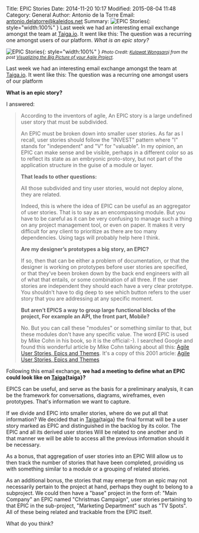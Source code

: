 Title: EPIC Stories
Date: 2014-11-20 10:17
Modified: 2015-08-04 11:48
Category: General
Author: Antonio de la Torre
Email: antonio.delatorre@kaleidos.net
Summary: ![EPIC Stories]({filename}/images/2014-11-20_epic-stories/epic_stories.png){: style="width:100%" } Last week we had an interesting email exchange amongst the team at [Taiga.io](https://taiga.io "Taiga.io"). It went like this: The question was a recurring one amongst users of our platform. *What is an epic story?*

![EPIC Stories]({filename}/images/2014-11-20_epic-stories/epic_stories.png){: style="width:100%" }
<small> _Photo Credit: [Kulawat Wongsaroj][photo-author] from the post [Visualizing the Big Picture of your Agile
Project][photo-post]._</small>

Last week we had an interesting email exchange amongst the team at [Taiga.io][taiga]. It went like this: The
question was a recurring one amongst users of our platform

**What is an epic story?**

I answered:

> According to the inventors of agile, An EPIC story is a large undefined user story that must be subdivided.
>
> An EPIC must be broken down into smaller user stories. As far as I recall, user stories should follow the
> "INVEST" pattern where "I" stands for "independent" and "V" for "valuable". In my opinion, an EPIC can make
> sense and be visible, perhaps in a different color so as to reflect its state as an embryonic proto-story,
> but not part of the application structure in the guise of a module or layer.
>
> **That leads to other questions:**
>
> All those subdivided and tiny user stories, would not deploy alone, they are related.
>
> Indeed, this is where the idea of EPIC can be useful as an aggregator of user stories. That is to say as
> an encompassing module. But you have to be careful as it can be very confusing to manage such a thing on
> any project management tool, or even on paper. It makes it very difficult for any client to prioritize as
> there are too many dependencies. Using tags will probably help here I think.
>
> **Are my designer’s prototypes a big story, an EPIC?**
>
> If so, then that can be either a problem of documentation, or that the designer is working on prototypes
> before user stories are specified, or that they’ve been broken down by the back end engineers with all of
> what that entails, or some combination of all three. If the user stories are independent they should each
> have a very clear prototype. You shouldn't have to dig deep to see which button refers to the user story
> that you are addressing at any specific moment.
>
> **But aren’t EPICS a way to group large functional blocks of the project, For example an API, the front part,
> Mobile?**
>
> No. But you can call these "modules" or something similar to that, but these modules don't have any specific
> value. The word EPIC is used by Mike Cohn in his book, so it is the official:-). I searched Google and found
> this wonderful article by Mike Cohn talking about all this:
> [Agile User Stories, Epics and Themes](https://www.scrumalliance.org/community/spotlight/mike-cohn/march-2014/agile-user-stories-epics-and-themes "Agile User Stories, Epics and Themes"). It's a copy of this 2001 article:
> [Agile User Stories, Epics and Themes](http://www.mountaingoatsoftware.com/blog/stories-epics-and-themes "User Stories, Epics and Themes")

Following this email exchange, **we had a meeting to define what an EPIC could look like on [Taiga]{taiga}?**

EPICS can be useful, and serve as the basis for a preliminary analysis, it can be the framework for conversations,
diagrams, wireframes, even prototypes. That's information we want to capture.

If we divide and EPIC into smaller stories, where do we put all that information? We decided that in
[Taiga]{taiga} the final format will be a user story marked as EPIC and distinguished in the backlog by its
color. The EPIC and all its derived user stories Will be related to one another and in that manner we will be
able to access all the previous information should it be necessary.

As a bonus, that aggregation of user stories into an EPIC Will allow us to then track the number of stories that
have been completed, providing us with something similar to a module or a grouping of related stories.

As an additional bonus, the stories that may emerge from an epic may not necessarily pertain to the project at
hand, perhaps they ought to belong to a subproject. We could then have a "base" project in the form of: "Main
Company" an EPIC named "Christmas Campaign", user stories pertaining to that EPIC in the sub-project, "Marketing
Department" such as "TV Spots". All of these being related and trackable from the EPIC itself.

What do you think?


[photo-author]: http://www.infoq.com/author/Kulawat-Wongsaroj "Kulawat Wongsaroj"
[photo-post]: http://www.infoq.com/articles/visualize-big-picture-agile "Visualizing the Big Picture of your Agile Project"
[taiga]: https://taiga.io "Taiga.io"
